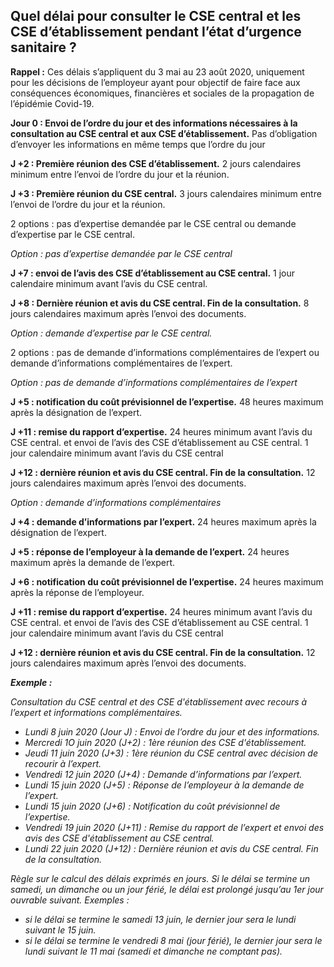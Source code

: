 ## Quel délai pour consulter le CSE central et les CSE d’établissement pendant l’état d’urgence sanitaire ? 

__Rappel :__ Ces délais s’appliquent du 3 mai au 23 août 2020, uniquement pour les décisions de l’employeur ayant pour objectif de faire face aux conséquences économiques, financières et sociales de la propagation de l’épidémie Covid-19. 

__Jour 0 : Envoi de l’ordre du jour et des informations nécessaires à la consultation au CSE central et aux CSE d’établissement.__
Pas d’obligation d’envoyer les informations en même temps que l’ordre du jour

__J +2 : Première réunion des CSE d’établissement.__
2 jours calendaires minimum entre l’envoi de l’ordre du jour et la réunion. 

__J +3 : Première réunion du CSE central.__
3 jours calendaires minimum entre l’envoi de l’ordre du jour et la réunion. 

2 options : pas d’expertise demandée par le CSE central ou demande d’expertise par le CSE central. 

_Option : pas d’expertise demandée par le CSE central_

__J +7 : envoi de l’avis des CSE d’établissement au CSE central.__
1 jour calendaire minimum avant l’avis du CSE central. 

__J +8 : Dernière réunion et avis du CSE central. Fin de la consultation.__
8 jours calendaires maximum après l’envoi des documents. 

_Option : demande d’expertise par le CSE central._

2 options : pas de demande d’informations complémentaires de l’expert ou demande d’informations complémentaires de l’expert. 

_Option : pas de demande d’informations complémentaires de l’expert_

__J +5 : notification du coût prévisionnel de l’expertise.__
48 heures maximum après la désignation de l’expert. 

__J +11 : remise du rapport d’expertise.__
24 heures minimum avant l’avis du CSE central.
et envoi de l’avis des CSE d’établissement au CSE central. 
1 jour calendaire minimum avant l’avis du CSE central

__J +12 : dernière réunion et avis du CSE central. Fin de la consultation.__
12 jours calendaires maximum après l’envoi des documents. 

_Option : demande d’informations complémentaires_

__J +4 : demande d’informations par l’expert.__
24 heures maximum après la désignation de l’expert. 

__J +5 : réponse de l’employeur à la demande de l’expert.__
24 heures maximum après la demande de l’expert. 

__J +6 : notification du coût prévisionnel de l’expertise.__
24 heures maximum après la réponse de l’employeur. 

__J +11 : remise du rapport d’expertise.__
24 heures minimum avant l’avis du CSE central.
et 
envoi de l’avis des CSE d’établissement au CSE central. 
1 jour calendaire minimum avant l’avis du CSE central

__J +12 : dernière réunion et avis du CSE central. Fin de la consultation.__
12 jours calendaires maximum après l’envoi des documents. 

__*Exemple :*__ 

*Consultation du CSE central et des CSE d'établissement avec recours à l’expert et informations complémentaires.* 
 - *Lundi 8 juin 2020 (Jour J) : Envoi de l’ordre du jour et des informations.*
 - *Mercredi 1O juin 2020 (J+2) : 1ère réunion des CSE d'établissement.*
 - *Jeudi 11 juin 2020 (J+3) : 1ère réunion du CSE central avec décision de recourir à l’expert.*
 - *Vendredi 12 juin 2020 (J+4) : Demande d’informations par l’expert.*
 - *Lundi 15 juin 2020 (J+5) : Réponse de l’employeur à la demande de l’expert.*
 - *Lundi 15 juin 2020 (J+6) : Notification du coût prévisionnel de l’expertise.*
 - *Vendredi 19 juin 2020 (J+11) : Remise du rapport de l’expert et envoi des avis des CSE d'établissement au CSE central.*
 - *Lundi 22 juin 2020 (J+12) : Dernière réunion et avis du CSE central. Fin de la consultation.*

*Règle sur le calcul des délais exprimés en jours.*
*Si le délai se termine un samedi, un dimanche ou un jour férié, le délai est prolongé jusqu’au 1er jour ouvrable suivant. 
Exemples :* 
  - *si le délai se termine le samedi 13 juin, le dernier jour sera le lundi suivant le 15 juin.* 
  - *si le délai se termine le vendredi 8 mai (jour férié), le dernier jour sera le lundi suivant le 11 mai (samedi et dimanche ne comptant pas).*
